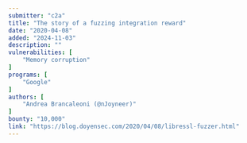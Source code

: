 ```yaml
---
submitter: "c2a"
title: "The story of a fuzzing integration reward"
date: "2020-04-08"
added: "2024-11-03"
description: ""
vulnerabilities: [
    "Memory corruption"
]
programs: [
    "Google"
]
authors: [
    "Andrea Brancaleoni (@nJoyneer)"
]
bounty: "10,000"
link: "https://blog.doyensec.com/2020/04/08/libressl-fuzzer.html"
---
```




